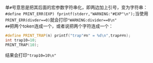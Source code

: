 单`#`号意思是把其后面的宏参数字符串化，即两边加上引号，变为字符串：  
`#define PRINT_ERR(EXP) fprintf(stderr,"WARNING:"#EXP"\n");`当使用`PRINT_ERR(divder==0)`就会打印`"WARNING:divider==0\n"`    
`##`把两个token连成一个，或者说把两个字符连成一个：  
```cpp
#define PRINT_TRAP(n) printf("trap"#n" = %d\n",trap##n);
int trap10=10;
PRINT_TRAP(10);
```
结果会打印`"trap10=10\n"`  
<!--more-->

